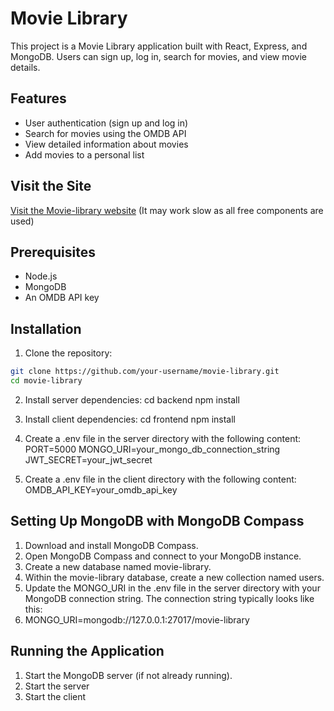 # Movie Library

This project is a Movie Library application built with React, Express, and MongoDB. Users can sign up, log in, search for movies, and view movie details.


## Features

- User authentication (sign up and log in)
- Search for movies using the OMDB API
- View detailed information about movies
- Add movies to a personal list

## Visit the Site
[Visit the Movie-library website](https://665e09e2206c0e322ad5d97e--incandescent-buttercream-dbc7f4.netlify.app/)
 (It may work slow as all free components are used)

## Prerequisites

- Node.js
- MongoDB
- An OMDB API key

## Installation

1. Clone the repository:

```sh
git clone https://github.com/your-username/movie-library.git
cd movie-library
```
2. Install server dependencies:
   cd backend
   npm install

3. Install client dependencies:
   cd frontend
   npm install

4. Create a .env file in the server directory with the following content:
   PORT=5000
   MONGO_URI=your_mongo_db_connection_string
   JWT_SECRET=your_jwt_secret

5. Create a .env file in the client directory with the following content:
   OMDB_API_KEY=your_omdb_api_key

## Setting Up MongoDB with MongoDB Compass

1. Download and install MongoDB Compass.
2. Open MongoDB Compass and connect to your MongoDB instance.
3. Create a new database named movie-library.
4. Within the movie-library database, create a new collection named users.
5. Update the MONGO_URI in the .env file in the server directory with your MongoDB connection string. The connection string typically looks like this:
6. MONGO_URI=mongodb://127.0.0.1:27017/movie-library

## Running the Application

1. Start the MongoDB server (if not already running).
2. Start the server
3. Start the client
